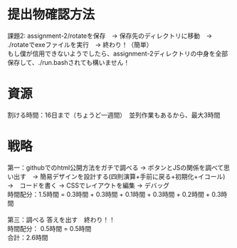 # 提出物確認方法
課題2: 
assignment-2/rotateを保存　→ 保存先のディレクトリに移動　→ ./rotateでexeファイルを実行　→ 終わり！（簡単）<br>
もし僕が信用できないようでしたら、assignment-2ディレクトリの中身を全部保存して、./run.bashされても構いません！<br>

# 資源
割ける時間：16日まで（ちょうど一週間）　並列作業もあるから、最大3時間<br>

# 戦略
第一：githubでのhtml公開方法をガチで調べる → ボタンとJSの関係を調べて思い出す　→ 簡易デザインを設計する(四則演算+手前に戻る+初期化+イコール)　→　コードを書く → CSSでレイアウトを編集 → デバッグ<br>
時間配分：1.5時間 = 0.3時間 + 0.3時間 + 0.1時間 + 0.3時間 + 0.2時間 + 0.3時間<br>
<br>
第三：調べる 答えを出す　終わり！！<br>
時間配分： 0.5時間 = 0.5時間
<br>
合計：2.6時間
